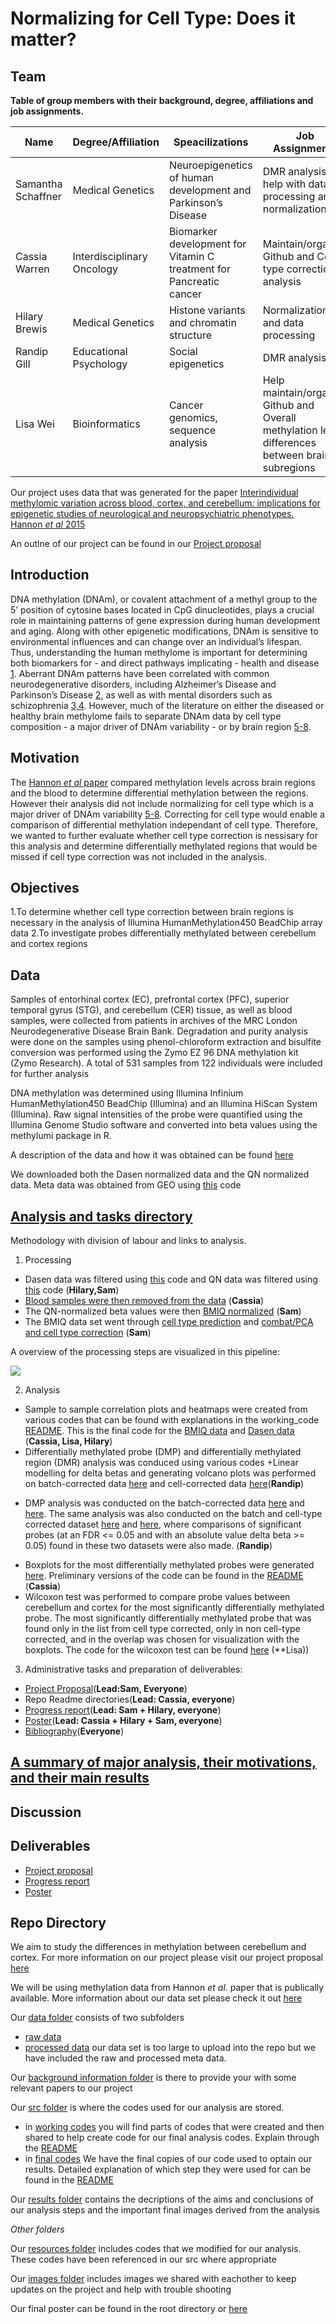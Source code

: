 Normalizing for Cell Type: Does it matter?
============================================

Team
------------

**Table of group members with their background, degree, affiliations and job assignments.**

| Name | Degree/Affiliation | Speacilizations |Job Assignments | 
| ------------- | ------------- | ------------- | ------------- |
| Samantha Schaffner | Medical Genetics  | Neuroepigenetics of human development and Parkinson’s Disease | DMR analysis and help with data processing and normalization |
| Cassia Warren | Interdisciplinary Oncology   | Biomarker development for Vitamin C treatment for Pancreatic cancer | Maintain/organize Github and Cell type correction analysis|
| Hilary Brewis  | Medical Genetics  | Histone variants and chromatin structure | Normalization and data processing |
| Randip Gill  | Educational Psychology  | Social epigenetics | DMR analysis |
| Lisa Wei | Bioinformatics  | Cancer genomics, sequence analysis | Help maintain/organize Github and Overall methylation level differences between brain subregions |

Our project uses data that was generated for the paper [Interindividual methylomic variation across blood, cortex, and cerebellum: implications for epigenetic studies of neurological and neuropsychiatric phenotypes. Hannon *et al* 2015](https://github.com/STAT540-UBC/team_Methylhomies/blob/master/background_information/Interindividual%20methylomic%20variation%20across%20blood%20cortex%20and%20cerebellum%20implications%20for%20epigenetic%20studies%20of%20neurological%20and%20neuropsychiatric.pdf)

An outlne of our project can be found in our [Project proposal](https://github.com/STAT540-UBC/team_Methylhomies/blob/master/project_proposal.md)

Introduction
------------

DNA methylation (DNAm), or covalent attachment of a methyl group to the 5’ position of cytosine bases located in CpG dinucleotides, plays a crucial role in maintaining patterns of gene expression during human development and aging. Along with other epigenetic modifications, DNAm is sensitive to environmental influences and can change over an individual’s lifespan. Thus, understanding the human methylome is important for determining both biomarkers for - and direct pathways implicating - health and disease [1](https://github.com/STAT540-UBC/team_Methylhomies/blob/master/background_information/README.md). Aberrant DNAm patterns have been correlated with common neurodegenerative disorders, including Alzheimer’s Disease and Parkinson’s Disease [2](https://github.com/STAT540-UBC/team_Methylhomies/blob/master/background_information/README.md), as well as with mental disorders such as schizophrenia [3,4](https://github.com/STAT540-UBC/team_Methylhomies/blob/master/background_information/README.md). However, much of the literature on either the diseased or healthy brain methylome fails to separate DNAm data by cell type composition - a major driver of DNAm variability - or by brain region [5-8](https://github.com/STAT540-UBC/team_Methylhomies/blob/master/background_information/README.md). 

Motivation
---------
The [Hannon *et al* paper](https://github.com/STAT540-UBC/team_Methylhomies/blob/master/background_information/Interindividual%20methylomic%20variation%20across%20blood%20cortex%20and%20cerebellum%20implications%20for%20epigenetic%20studies%20of%20neurological%20and%20neuropsychiatric.pdf) compared methylation levels across brain regions and the blood to determine differential methylation between the regions. However their analysis did not include normalizing for cell type which is a major driver of DNAm variability [5-8](https://github.com/STAT540-UBC/team_Methylhomies/blob/master/background_information/README.md). Correcting for cell type would enable a comparison of differential methylation independant of cell type. Therefore, we wanted to further evaluate whether cell type correction is nessisary for this analysis and determine differentially methylated regions that would be missed if cell type correction was not included in the analysis.

Objectives
----------

1.To determine whether cell type correction between brain regions is necessary in the analysis of Illumina HumanMethylation450 BeadChip array data
2.To investigate probes differentially methylated between cerebellum and cortex regions

Data
-----
Samples of entorhinal cortex (EC), prefrontal cortex (PFC), superior temporal gyrus (STG), and cerebellum (CER) tissue, as well as blood samples, were collected from patients in archives of the MRC London Neurodegenerative Disease Brain Bank. Degradation and purity analysis were done on the samples using phenol-chloroform extraction and bisulfite conversion was performed using the Zymo EZ 96 DNA methylation kit (Zymo Research). A total of 531 samples from 122 individuals were included for further analysis

DNA methylation was determined using Illumina Infinium HumanMethylation450 BeadChip (Illumina) and an Illumina HiScan System (Illumina). Raw signal intensities of the probe were quantified using the Illumina Genome Studio software and converted into beta values using the methylumi package in R. 

A description of the data and how it was obtained can be found [here](https://github.com/STAT540-UBC/team_Methylhomies/blob/master/data/README.md)

We downloaded both the Dasen normalized data and the QN normalized data. Meta data was obtained from GEO using [this](https://github.com/STAT540-UBC/team_Methylhomies/blob/master/src/final_codes/Acquiring%20GEO%20meta%20data.Rmd) code

[Analysis and tasks directory](https://github.com/STAT540-UBC/team_Methylhomies/blob/master/src/final_codes/README.md)
----------------------------
Methodology with division of labour and links to analysis. 

1. Processing
- Dasen data was filtered using [this](https://github.com/STAT540-UBC/team_Methylhomies/blob/master/src/final_codes/Probe%20Filtering%20Dasen.Rmd) code and QN data was filtered using [this](https://github.com/STAT540-UBC/team_Methylhomies/blob/master/src/final_codes/Probe%20Filtering%20QN.Rmd) code (**Hilary,Sam**)
- [Blood samples were then removed from the data](https://github.com/STAT540-UBC/team_Methylhomies/blob/master/src/final_codes/Create.brain.only.Rmd) (**Cassia**)
- The QN-normalized beta values were then [BMIQ normalized](https://github.com/STAT540-UBC/team_Methylhomies/blob/master/src/final_codes/BMIQ_final.md) (**Sam**)
- The BMIQ data set went through [cell type prediction](https://github.com/STAT540-UBC/team_Methylhomies/blob/master/src/working_codes/Cell%20Type%20Prediction.Rmd) and [combat/PCA and cell type correction](https://github.com/STAT540-UBC/team_Methylhomies/blob/master/src/final_codes/PCA%20%26%20ComBat.md) (**Sam**)

A overview of the processing steps are visualized in this pipeline:

![](/Images/Pipeline_of_Methods.png)

2. Analysis
- Sample to sample correlation plots and heatmaps were created from various codes that can be found with explanations in the working_code [README](https://github.com/STAT540-UBC/team_Methylhomies/blob/master/src/working_codes/README.md). This is the final code for the [BMIQ data](https://github.com/STAT540-UBC/team_Methylhomies/blob/master/src/final_codes/Heatmaps%20(BMIQ).Rmd) and [Dasen data](https://github.com/STAT540-UBC/team_Methylhomies/blob/master/src/final_codes/Heatmaps%20(dasen).Rmd) (**Cassia, Lisa, Hilary**)
- Differentially methylated probe (DMP) and differentially methylated region (DMR) analysis was conduced using various codes
  +Linear modelling for delta betas and generating volcano plots was performed on batch-corrected data [here](https://github.com/STAT540-UBC/team_Methylhomies/blob/master/src/final_codes/DMR%20Analysis/DMR%20batch%20cor.md) and cell-corrected data [here](https://github.com/STAT540-UBC/team_Methylhomies/blob/master/src/final_codes/DMR%20Analysis/DMR%20cell%20cor.md)(**Randip**)
 + DMP analysis was conducted on the batch-corrected data [here](https://github.com/STAT540-UBC/team_Methylhomies/blob/master/src/final_codes/DMR%20Analysis/Differentially%20Methylated%20Probe%20Analysis%20-%20Batch%20Corrected%20Only%20(DMR%20Setup)%20Final.Rmd) and [here](https://github.com/STAT540-UBC/team_Methylhomies/blob/master/src/final_codes/DMR%20Analysis/Differentially_Methylated_Probe_Analysis_-_Batch_Corrected_Only__DMR_Setup__Final.md). The same analysis was also conducted on the batch and cell-type corrected dataset [here](https://github.com/STAT540-UBC/team_Methylhomies/blob/master/src/final_codes/DMR%20Analysis/Differentially%20Methylated%20Probe%20Analysis%20-%20Cell-Type%20Corrected%20(DMR%20Setup)%20Final.Rmd) and [here](https://github.com/STAT540-UBC/team_Methylhomies/blob/master/src/final_codes/DMR%20Analysis/Differentially_Methylated_Probe_Analysis_-_Cell-Type_Corrected__DMR_Setup__Final.md), where comparisons of significant probes (at an FDR <= 0.05 and with an absolute value delta beta >= 0.05) found in these two datasets were also made. (**Randip**)
- Boxplots for the most differentially methylated probes were generated [here](https://github.com/STAT540-UBC/team_Methylhomies/blob/master/src/final_codes/Heatmaps%20(dasen).Rmd). Preliminary versions of the code can be found in the [README](https://github.com/STAT540-UBC/team_Methylhomies/blob/master/src/working_codes/README.md) (**Cassia**)
- Wilcoxon test was performed to compare probe values between cerebellum and cortex for the most significantly differentially methylated probe. The most significantly differentially methylated probe that was found only in the list from cell type corrected, only in non cell-type corrected, and in the overlap was chosen for visualization with the boxplots. The code for the wilcoxon test can be found [here](WilcoxTestProbes_analysis.R) (**Lisa))

3. Administrative tasks and preparation of deliverables:
- [Project Proposal](https://github.com/STAT540-UBC/team_Methylhomies/blob/master/project_proposal.md)(**Lead:Sam, Everyone**)
- Repo Readme directories(**Lead: Cassia, everyone**)
- [Progress report](https://github.com/STAT540-UBC/team_Methylhomies/blob/master/progress_report.md)(**Lead: Sam + Hilary, everyone**)
- [Poster](https://github.com/STAT540-UBC/team_Methylhomies/blob/master/Poster.pdf)(**Lead: Cassia + Hilary + Sam, everyone**)
- [Bibliography](https://github.com/STAT540-UBC/team_Methylhomies/blob/master/background_information/README.md)(**Everyone**)

[A summary of major analysis, their motivations, and their main results](https://github.com/STAT540-UBC/team_Methylhomies/tree/master/results)
----------------------------------------------------------------------

Discussion
------------

Deliverables
--------------

- [Project proposal](https://github.com/STAT540-UBC/team_Methylhomies/blob/master/project_proposal.md)
- [Progress report](https://github.com/STAT540-UBC/team_Methylhomies/blob/master/progress_report.md)
- [Poster](https://github.com/STAT540-UBC/team_Methylhomies/blob/master/Poster.pdf)

Repo Directory
----------

We aim to study the differences in methylation between cerebellum and cortex. For more information on our project please visit our project proposal [here](https://github.com/STAT540-UBC/team_Methylhomies/blob/master/project_proposal.md)

We will be using methylation data from Hannon *et al.* paper that is publically available. More information about our data set please check it out [here](https://github.com/STAT540-UBC/team_Methylhomies/tree/master/data)

Our [data folder](https://github.com/STAT540-UBC/team_Methylhomies/tree/master/data) consists of two subfolders
  - [raw data](https://github.com/STAT540-UBC/team_Methylhomies/tree/master/data/raw_data)
  - [processed data](https://github.com/STAT540-UBC/team_Methylhomies/tree/master/data/processed_data)
  our data set is too large to upload into the repo but we have included the raw and processed meta data.
  
Our [background information folder](https://github.com/STAT540-UBC/team_Methylhomies/tree/master/background_information) is there to provide your with some relevant papers to our project

Our [src folder](https://github.com/STAT540-UBC/team_Methylhomies/tree/master/src) is where the codes used for our analysis are stored. 
  - in [working codes](https://github.com/STAT540-UBC/team_Methylhomies/tree/master/src/working_codes) you will find parts of codes that were created and then shared to help create code for our final analysis codes. Explain through the [README](https://github.com/STAT540-UBC/team_Methylhomies/blob/master/src/working_codes/README.md)
  - in [final codes](https://github.com/STAT540-UBC/team_Methylhomies/tree/master/src/final_codes) We have the final copies of our code used to optain our results. Detailed explanation of which step they were used for can be found in the [README](https://github.com/STAT540-UBC/team_Methylhomies/blob/master/src/final_codes/README.md)
  
Our [results folder](https://github.com/STAT540-UBC/team_Methylhomies/tree/master/results) contains the decriptions of the aims and conclusions of our analysis steps and the important final images derived from the analysis

*Other folders*

Our [resources folder](https://github.com/STAT540-UBC/team_Methylhomies/tree/master/resources) includes codes that we modified for our analysis. These codes have been referenced in our src where appropriate

Our [images folder](https://github.com/STAT540-UBC/team_Methylhomies/tree/master/Images) includes images we shared with eachother to keep updates on the project and help with trouble shooting

Our final poster can be found in the root directory or [here](https://github.com/STAT540-UBC/team_Methylhomies/blob/master/Poster.pdf)





